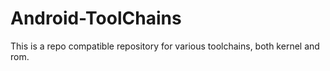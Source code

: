 # Android-ToolChains
This is a repo compatible repository for various toolchains, both kernel and rom.
